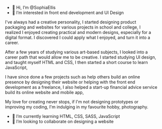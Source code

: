 - 👋 Hi, I’m @SophiaEllis
- 👀 I’m interested in front end development and UI Design

I've always had a creative personality, I started designing product packaging and websites for various projects in school and college, I realized I enjoyed creating practical and modern designs, especially for a digital format. I discovered I could apply what I enjoyed, and turn it into a career.

After a few years of studying various art-based subjects, I looked into a career path that would allow me to be creative. I started studying UI design, and taught myself HTML and CSS, I then started a short course to learn JavaScript,

I have since done a few projects such as help others build an online presence by designing their website or helping with the front end development as a freelance, I also helped a start-up financial advice service build its online website and mobile app,

My love for creating never stops, if I'm not designing prototypes or improving my coding, I'm indulging in my favourite hobby, photography. 

- 🌱 I’m currently learning HTML, CSS, SASS, JavaScript
- 💞️ I’m looking to collaborate on designing a website

<!---
SophiaElli/SophiaElli is a ✨ special ✨ repository because its `README.md` (this file) appears on your GitHub profile.
You can click the Preview link to take a look at your changes.
--->
